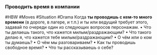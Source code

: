 ### Проводить время в компании

#HBW #Moves #Situation #Drama 
Когда **ты проводишь с кем-то много времени** (в дороге, в лагере, и т.п.) и ты или ведущий требует этого, задавай по очереди один из следующих вопросов персонажам. 
• Что ты делаешь такого, что кажется милым/раздражающим? 
• Что такого делаю я, что кажется тебе милым/раздражающим? 
• О чём или о ком ты думаешь? 
• О чём мы разговариваем? 
• Как ты проводишь свободное время? 
• Что ты рассказываешь о себе?